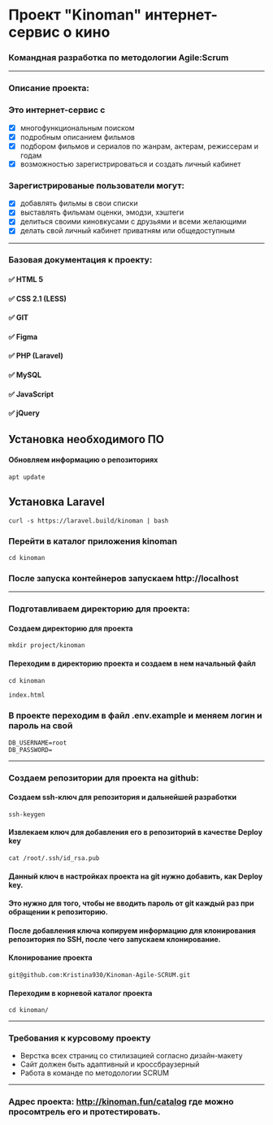 # **Проект "Kinoman" интернет-сервис о кино**

### Командная разработка по методологии Agile:Scrum
___
### Описание проекта: 
### Это интернет-сервис с
- [x] многофункциональным поиском
- [x] подробным описанием фильмов
- [x] подбором фильмов и сериалов по жанрам, актерам, режиссерам и годам
- [x] возможностью зарегистрироваться и создать личный кабинет

### Зарегистрированые пользователи могут:
- [x] добавлять фильмы в свои списки
- [x] выставлять фильмам оценки, эмодзи, хэштеги
- [x] делиться своими киновкусами с друзьями и всеми желающими
- [x] делать свой личный кабинет приватням или общедоступным
____
### Базовая документация к проекту:
#### :white_check_mark: HTML 5
#### :white_check_mark: CSS 2.1 (LESS)
#### :white_check_mark: GIT
#### :white_check_mark: Figma
#### :white_check_mark: PHP (Laravel)
#### :white_check_mark: MySQL
#### :white_check_mark: JavaScript
#### :white_check_mark: jQuery

## Установка необходимого ПО
#### Обновляем информацию о репозиториях
```git
apt update
```
## Установка Laravel
```laravel
curl -s https://laravel.build/kinoman | bash
```
### Перейти в каталог приложения kinoman
```git
cd kinoman 
```
### После запуска контейнеров запускаем http://localhost
___
### Подготавливаем директорию для проекта:
#### Создаем директорию для проекта
```git
mkdir project/kinoman
```
#### Переходим в директорию проекта и создаем в нем начальный файл
```git
cd kinoman
```
```html
index.html
```
### В проекте переходим в файл .env.example и меняем логин и пароль на свой
```laravel
DB_USERNAME=root
DB_PASSWORD=
```
___
### Создаем репозитории для проекта на github:
#### Создаем ssh-ключ для репозитория и дальнейшей разработки
```git
ssh-keygen
```
#### Извлекаем ключ для добавления его в репозиторий в качестве Deploy key
```git
cat /root/.ssh/id_rsa.pub
```
#### Данный ключ в настройках проекта на git нужно добавить, как Deploy key. 
#### Это нужно для того, чтобы не вводить пароль от git каждый раз при обращении к репозиторию.
#### После добавления ключа копируем информацию для клонирования репозитория по SSH, после чего запускаем клонирование.
#### Клонирование проекта
```git
git@github.com:Kristina930/Kinoman-Agile-SCRUM.git
```
#### Переходим в корневой каталог проекта
```git
cd kinoman/
```
___
### Требования к курсовому проекту
+ Верстка всех страниц со стилизацией согласно дизайн-макету
+ Сайт должен быть адаптивный и кроссбраузерный
+ Работа в команде по методологии SCRUM
___

### Адрес проекта: http://kinoman.fun/catalog где можно просомтрель его и протестировать. 
